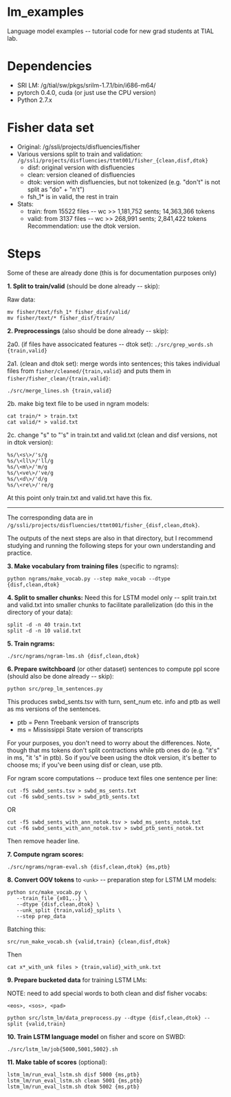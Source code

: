 # lm_examples
Language model examples -- tutorial code for new grad students at TIAL lab.

# Dependencies
* SRI LM: /g/tial/sw/pkgs/srilm-1.7.1/bin/i686-m64/
* pytorch 0.4.0, cuda (or just use the CPU version)
* Python 2.7.x

# Fisher data set
* Original: /g/ssli/projects/disfluencies/fisher
* Various versions split to train and validation: `/g/ssli/projects/disfluencies/ttmt001/fisher_{clean,disf,dtok}`
    * disf: original version with disfluencies
    * clean: version cleaned of disfluencies
    * dtok: version with disfluencies, but not tokenized (e.g. "don't" is not split as "do" + "n't")
    * fsh_1* is in valid, the rest in train
* Stats: 
    * train: from 15522 files -- wc >> 1,181,752 sents; 14,363,366 tokens
    * valid: from 3137 files -- wc >> 268,991 sents; 2,841,422 tokens
Recommendation: use the dtok version.

# Steps
Some of these are already done (this is for documentation purposes only)

**1. Split to train/valid** (should be done already -- skip):

Raw data: 
```
mv fisher/text/fsh_1* fisher_disf/valid/
mv fisher/text/* fisher_disf/train/
```

**2. Preprocessings** (also should be done already -- skip):
    
   2a0. (if files have associcated features -- dtok set):
    `./src/grep_words.sh {train,valid}`

   2a1. (clean and dtok set): merge words into sentences; this takes individual files from `fisher/cleaned/{train,valid}` and puts them in `fisher/fisher_clean/{train,valid}`:
   
    ./src/merge_lines.sh {train,valid}

   2b. make big text file to be used in ngram models:
   
    
    cat train/* > train.txt
    cat valid/* > valid.txt
    

   2c. change "s" to "'s" in train.txt and valid.txt (clean and disf versions, not in dtok version):
    
    
    %s/\<s\>/'s/g
    %s/\<ll\>/'ll/g
    %s/\<m\>/'m/g
    %s/\<ve\>/'ve/g
    %s/\<d\>/'d/g
    %s/\<re\>/'re/g
    
    
   At this point only train.txt and valid.txt have this fix.

____________________________________________________
The corresponding data are in `/g/ssli/projects/disfluencies/ttmt001/fisher_{disf,clean,dtok}`. 

The outputs of the next steps are also in that directory, but I recommend studying and running the following steps 
for your own understanding and practice.


**3. Make vocabulary from training files** (specific to ngrams):

`python ngrams/make_vocab.py --step make_vocab --dtype {disf,clean,dtok}`

**4. Split to smaller chunks:** 
Need this for LSTM model only -- split train.txt and valid.txt into smaller chunks to facilitate parallelization (do this in the directory of your data):

```
split -d -n 40 train.txt
split -d -n 10 valid.txt
```

**5. Train ngrams:**

`./src/ngrams/ngram-lms.sh {disf,clean,dtok}`

**6. Prepare switchboard** (or other dataset) sentences to compute ppl score (should also be done already -- skip):

`python src/prep_lm_sentences.py`

This produces swbd_sents.tsv with turn, sent_num etc. info and ptb as well as ms versions of the sentences. 
* ptb = Penn Treebank version of transcripts
* ms = Mississippi State version of transcripts

For your purposes, you don't need to worry about the differences. Note, though that ms tokens don't split contractions while ptb ones do (e.g. "it's" in ms, "it 's" in ptb). So if you've been using the dtok version, it's better to choose ms; if you've been using disf or clean, use ptb.

For ngram score computations -- produce text files one sentence per line:

 ```
 cut -f5 swbd_sents.tsv > swbd_ms_sents.txt
 cut -f6 swbd_sents.tsv > swbd_ptb_sents.txt
 ```

 OR

 ```
 cut -f5 swbd_sents_with_ann_notok.tsv > swbd_ms_sents_notok.txt
 cut -f6 swbd_sents_with_ann_notok.tsv > swbd_ptb_sents_notok.txt
 ```
 
 Then remove header line.

**7. Compute ngram scores:**

`./src/ngrams/ngram-eval.sh {disf,clean,dtok} {ms,ptb}`

**8. Convert OOV tokens** to `<unk>` -- preparation step for LSTM LM models:
```
python src/make_vocab.py \
   --train_file {x01,..} \
   --dtype {disf,clean,dtok} \
   --unk_split {train,valid}_splits \
   --step prep_data
```

Batching this:

`src/run_make_vocab.sh {valid,train} {clean,disf,dtok}`

Then 

`cat x*_with_unk files > {train,valid}_with_unk.txt`

**9. Prepare bucketed data** for training LSTM LMs:

NOTE: need to add special words to both clean and disf fisher vocabs: 

`<eos>, <sos>, <pad>`

`python src/lstm_lm/data_preprocess.py --dtype {disf,clean,dtok} --split {valid,train}`

**10. Train LSTM language model** on fisher and score on SWBD:

`./src/lstm_lm/job{5000,5001,5002}.sh`

**11. Make table of scores** (optional):

```
lstm_lm/run_eval_lstm.sh disf 5000 {ms,ptb}
lstm_lm/run_eval_lstm.sh clean 5001 {ms,ptb}
lstm_lm/run_eval_lstm.sh dtok 5002 {ms,ptb}
```


